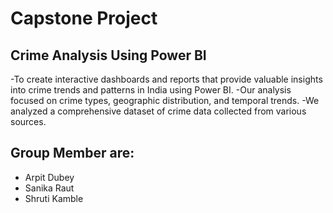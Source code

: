 # Capstone Project

## Crime Analysis Using Power BI

-To create interactive dashboards and reports that provide valuable insights into crime trends and patterns in India using Power BI.
-Our analysis focused on crime types, geographic distribution, and temporal trends.
-We analyzed a comprehensive dataset of crime data collected from various sources.

## Group Member are:

- Arpit Dubey
- Sanika Raut
- Shruti Kamble
